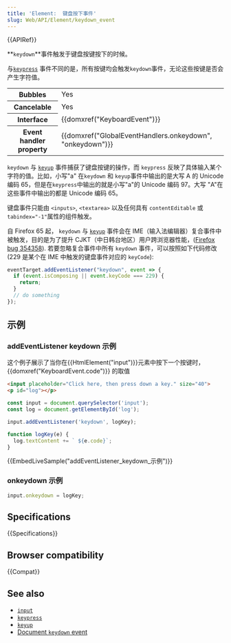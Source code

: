 ```yaml
---
title: 'Element:  键盘按下事件'
slug: Web/API/Element/keydown_event
---
```


{{APIRef}}

**`keydown`**事件触发于键盘按键按下的时候。

与[`keypress`](/zh-CN/docs/Web/API/Element/keypress_event) 事件不同的是，所有按键均会触发`keydown`事件，无论这些按键是否会产生字符值。

<table class="properties">
  <thead></thead>
  <tbody>
    <tr>
      <th>Bubbles</th>
      <td>Yes</td>
    </tr>
    <tr>
      <th>Cancelable</th>
      <td>Yes</td>
    </tr>
    <tr>
      <th>Interface</th>
      <td>{{domxref("KeyboardEvent")}}</td>
    </tr>
    <tr>
      <th>Event handler property</th>
      <td>
        {{domxref("GlobalEventHandlers.onkeydown", "onkeydown")}}
      </td>
    </tr>
  </tbody>
</table>

`keydown` 与 [`keyup`](/zh-CN/docs/Web/API/Element/keyup_event) 事件捕获了键盘按键的操作，而 `keypress` 反映了具体输入某个字符的值。比如，小写"a" 在`keydown` 和 `keyup`事件中输出的是大写 A 的 Unicode 编码 65，但是在`keypress`中输出的就是小写"a"的 Unicode 编码 97。大写 "A"在这些事件中输出的都是 Unicode 编码 65。

键盘事件只能由 `<inputs>`, `<textarea>` 以及任何具有 `contentEditable` 或 `tabindex="-1"`属性的组件触发。

自 Firefox 65 起， `keydown` 与 [`keyup`](/zh-CN/docs/Web/API/Element/keyup_event) 事件会在 IME（输入法编辑器）复合事件中被触发，目的是为了提升 CJKT（中日韩台地区）用户跨浏览器性能，([Firefox bug 354358](https://bugzil.la/354358)). 若要忽略复合事件中所有 `keydown` 事件，可以按照如下代码修改 (229 是某个在 IME 中触发的键盘事件对应的 `keyCode`):

```js
eventTarget.addEventListener("keydown", event => {
  if (event.isComposing || event.keyCode === 229) {
    return;
  }
  // do something
});
```

## 示例

### addEventListener keydown 示例

这个例子展示了当你在{{HtmlElement("input")}}元素中按下一个按键时， {{domxref("KeyboardEvent.code")}} 的取值

```html
<input placeholder="Click here, then press down a key." size="40">
<p id="log"></p>
```

```js
const input = document.querySelector('input');
const log = document.getElementById('log');

input.addEventListener('keydown', logKey);

function logKey(e) {
  log.textContent += ` ${e.code}`;
}
```

{{EmbedLiveSample("addEventListener_keydown_示例")}}

### onkeydown 示例

```js
input.onkeydown = logKey;
```

## Specifications

{{Specifications}}

## Browser compatibility

{{Compat}}

## See also

- [`input`](/zh-CN/docs/Web/API/HTMLElement/input_event)
- [`keypress`](/zh-CN/docs/Web/API/Element/keypress_event)
- [`keyup`](/zh-CN/docs/Web/API/Element/keyup_event)
- [Document `keydown` event](/zh-CN/docs/Web/API/Document/keydown_event)
